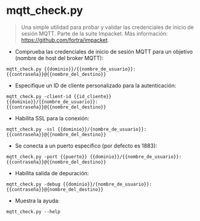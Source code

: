# mqtt_check.py

> Una simple utilidad para probar y validar las credenciales de inicio de sesión MQTT.
> Parte de la suite Impacket.
> Más información: <https://github.com/fortra/impacket>.

- Comprueba las credenciales de inicio de sesión MQTT para un objetivo (nombre de host del broker MQTT):

`mqtt_check.py {{dominio}}/{{nombre_de_usuario}}:{{contraseña}}@{{nombre_del_destino}}`

- Especifique un ID de cliente personalizado para la autenticación:

`mqtt_check.py -client-id {{id_cliente}} {{dominio}}/{{nombre_de_usuario}}:{{contraseña}}@{{nombre_del_destino}}`

- Habilita SSL para la conexión:

`mqtt_check.py -ssl {{dominio}}/{nombre_de_usuario}}:{{contraseña}}@{{nombre_del_destino}}`

- Se conecta a un puerto específico (por defecto es 1883):

`mqtt_check.py -port {{puerto}} {{dominio}}/{{nombre_de_usuario}}:{{contraseña}}@{{nombre_del_destino}}`

- Habilita salida de depuración:

`mqtt_check.py -debug {{dominio}}/{nombre_de_usuario}}:{{contraseña}}@{nombre_del_destino}}`

- Muestra la ayuda:

`mqtt_check.py --help`
